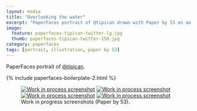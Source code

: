```yaml
---
layout: media
title: "Overlooking the water"
excerpt: "PaperFaces portrait of @tipican drawn with Paper by 53 on an iPad."
image: 
  feature: paperfaces-tipican-twitter-lg.jpg
  thumb: paperfaces-tipican-twitter-150.jpg
category: paperfaces
tags: [portrait, illustration, paper by 53]
---
```


PaperFaces portrait of [@tipican](http://twitter.com/tipican).

{% include paperfaces-boilerplate-2.html %}

<figure class="half">
	<a href="{{ site.url }}/images/paperfaces-tipican-process-1-lg.jpg"><img src="{{ site.url }}/images/paperfaces-tipican-process-1-600.jpg" alt="Work in process screenshot"></a>
	<a href="{{ site.url }}/images/paperfaces-tipican-process-2-lg.jpg"><img src="{{ site.url }}/images/paperfaces-tipican-process-2-600.jpg" alt="Work in process screenshot"></a>
	<a href="{{ site.url }}/images/paperfaces-tipican-process-3-lg.jpg"><img src="{{ site.url }}/images/paperfaces-tipican-process-3-600.jpg" alt="Work in process screenshot"></a>
	<a href="{{ site.url }}/images/paperfaces-tipican-process-4-lg.jpg"><img src="{{ site.url }}/images/paperfaces-tipican-process-4-600.jpg" alt="Work in process screenshot"></a>
	<figcaption>Work in progress screenshots (Paper by 53).</figcaption>
</figure>
